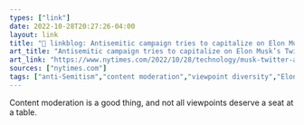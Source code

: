 ```yaml
---
types: ["link"]
date: 2022-10-28T20:27:26-04:00
layout: link
title: "🔗 linkblog: Antisemitic campaign tries to capitalize on Elon Musk’s Twitter takeover. - The New York Times'"
art_title: "Antisemitic campaign tries to capitalize on Elon Musk’s Twitter takeover. - The New York Times"
art_link: "https://www.nytimes.com/2022/10/28/technology/musk-twitter-antisemitism.html"
sources: ["nytimes.com"]
tags: ["anti-Semitism","content moderation","viewpoint diversity","Elon Musk","Twitter"]
---
```

Content moderation is a good thing, and not all viewpoints deserve a seat at a table.
 
